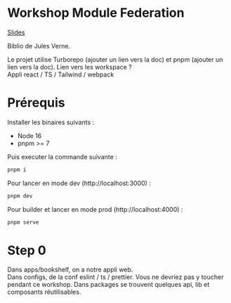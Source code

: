 # Workshop Module Federation

[Slides](https://docs.google.com/presentation/d/1KyICd4iQKsE5fCh82sbRvj-XYVa_aqh6sKtljDmNwFo/edit?usp=sharing)

Biblio de Jules Verne.

Le projet utilise Turborepo (ajouter un lien vers la doc) et pnpm (ajouter un lien vers la doc). Lien vers les workspace ?  
Appli react / TS / Tailwind / webpack

# Prérequis

Installer les binaires suivants :

- Node 16
- pnpm >= 7

Puis executer la commande suivante :

```bash
pnpm i
```

Pour lancer en mode dev (http://localhost:3000) :

```bash
pnpm dev
```

Pour builder et lancer en mode prod (http://localhost:4000) :

```bash
pnpm serve
```

# Step 0

Dans apps/bookshelf, on a notre appli web.  
Dans configs, de la conf eslint / ts / prettier. Vous ne devriez pas y toucher pendant ce workshop.
Dans packages se trouvent quelques api, lib et composants réutilisables.
